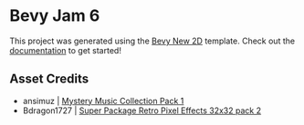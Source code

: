 # Bevy Jam 6

This project was generated using the [Bevy New 2D](https://github.com/TheBevyFlock/bevy_new_2d) template.
Check out the [documentation](https://github.com/TheBevyFlock/bevy_new_2d/blob/main/README.md) to get started!

## Asset Credits
- ansimuz | [Mystery Music Collection Pack 1](https://ansimuz.itch.io/mystery-music-collection-pack-1)
- Bdragon1727 | [Super Package Retro Pixel Effects 32x32 pack 2](https://bdragon1727.itch.io/super-package-retro-pixel-effects-32x32-pack-2)
<!-- - Cania | [Simple Sky Pixel Backgrounds](https://caniaeast.itch.io/simple-sky-pixel-backgrounds) -->